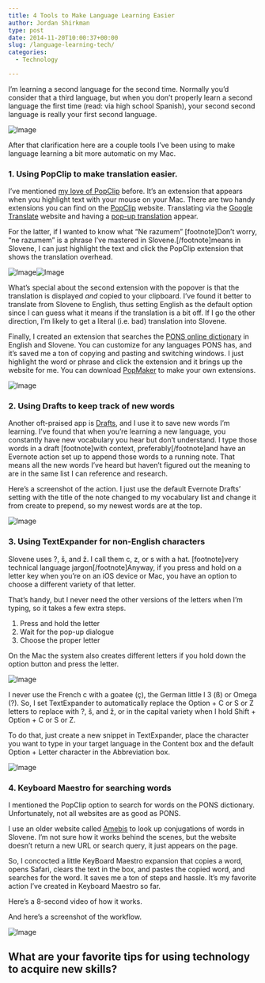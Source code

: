 ```yaml
---
title: 4 Tools to Make Language Learning Easier
author: Jordan Shirkman
type: post
date: 2014-11-20T10:00:37+00:00
slug: /language-learning-tech/
categories:
  - Technology

---
```

I’m learning a second language for the second time. Normally you’d consider that a third language, but when you don’t properly learn a second language the first time (read: via high school Spanish), your second second language is really your first second language.

![Image](/static/images/macbook-air-iphone-moleskin.jpeg) 

After that clarification here are a couple tools I’ve been using to make language learning a bit more automatic on my Mac.

### 1. Using PopClip to make translation easier.

I’ve mentioned [my love of PopClip](https://jshirk.com/blog/daily-mac-apps/) before. It’s an extension that appears when you highlight text with your mouse on your Mac. There are two handy extensions you can find on the [PopClip](http://pilotmoon.com/popclip/) website. Translating via the [Google Translate](https://pilotmoon.com/popclip/extensions/page/GoogleTranslate) website and having a [pop-up translation](https://pilotmoon.com/popclip/extensions/page/InstantTranslate) appear.

For the latter, if I wanted to know what “Ne razumem” [footnote]Don’t worry, “ne razumem” is a phrase I’ve mastered in Slovene.[/footnote]means in Slovene, I can just highlight the text and click the PopClip extension that shows the translation overhead.

![Image](/static/images/PopClip-autotranslate.jpeg)![Image](/static/images/PopClip-autotranslate-2.jpeg) 

What’s special about the second extension with the popover is that the translation is displayed _and_ copied to your clipboard. I’ve found it better to translate from Slovene to English, thus setting English as the default option since I can guess what it means if the translation is a bit off. If I go the other direction, I’m likely to get a literal (i.e. bad) translation into Slovene.

Finally, I created an extension that searches the [PONS online dictionary](http://pons.com) in English and Slovene. You can customize for any languages PONS has, and it’s saved me a ton of copying and pasting and switching windows. I just highlight the word or phrase and click the extension and it brings up the website for me. You can download [PopMaker](http://brettterpstra.com/2014/05/12/popmaker-popclip-extension-generator/) to make your own extensions.

![Image](/static/images/PopMaker-example.jpeg) 

### 2. Using Drafts to keep track of new words

Another oft-praised app is [Drafts](https://jshirk.com/blog/drafts-ios/), and I use it to save new words I’m learning. I’ve found that when you’re learning a new language, you constantly have new vocabulary you hear but don’t understand. I type those words in a draft [footnote]with context, preferably[/footnote]and have an Evernote action set up to append those words to a running note. That means all the new words I’ve heard but haven’t figured out the meaning to are in the same list I can reference and research.

Here’s a screenshot of the action. I just use the default Evernote Drafts’ setting with the title of the note changed to my vocabulary list and change it from create to prepend, so my newest words are at the top.

![Image](/static/images/IMG_4704.jpeg) 

### 3. Using TextExpander for non-English characters

Slovene uses ?, š, and ž. I call them c, z, or s with a hat. [footnote]very technical language jargon[/footnote]Anyway, if you press and hold on a letter key when you’re on an iOS device or Mac, you have an option to choose a different variety of that letter.

That’s handy, but I never need the other versions of the letters when I’m typing, so it takes a few extra steps.

  1. Press and hold the letter
  2. Wait for the pop-up dialogue
  3. Choose the proper letter

On the Mac the system also creates different letters if you hold down the option button and press the letter.

![Image](/static/images/Letter-S-Pop-Up.jpeg) 

I never use the French c with a goatee (ç), the German little l 3 (ß) or Omega (?). So, I set TextExpander to automatically replace the Option + C or S or Z letters to replace with ?, š, and ž, or in the capital variety when I hold Shift + Option + C or S or Z.

To do that, just create a new snippet in TextExpander, place the character you want to type in your target language in the Content box and the default Option + Letter character in the Abbreviation box.

![Image](/static/images/TextExpander-letter-c.jpeg) 

### 4. Keyboard Maestro for searching words

I mentioned the PopClip option to search for words on the PONS dictionary. Unfortunately, not all websites are as good as PONS.

I use an older website called [Amebis](http://besana.amebis.si/pregibanje/) to look up conjugations of words in Slovene. I’m not sure how it works behind the scenes, but the website doesn’t return a new URL or search query, it just appears on the page.

So, I concocted a little KeyBoard Maestro expansion that copies a word, opens Safari, clears the text in the box, and pastes the copied word, and searches for the word. It saves me a ton of steps and hassle. It’s my favorite action I’ve created in Keyboard Maestro so far.

Here’s a 8-second video of how it works.



And here’s a screenshot of the workflow.

![Image](/static/images/Amebis-Workflow.jpeg) 

## What are your favorite tips for using technology to acquire new skills?
